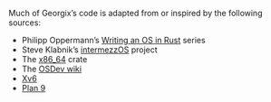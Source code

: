 Much of Georgix’s code is adapted from or inspired by the following sources:

* Philipp Oppermann’s [Writing an OS in Rust](https://os.phil-opp.com) series
* Steve Klabnik’s [intermezzOS](https://intermezzos.github.io) project
* The [x86_64](https://github.com/rust-osdev/x86_64) crate
* The [OSDev wiki](https://wiki.osdev.org/)
* [Xv6](https://pdos.csail.mit.edu/6.828/2020/xv6.html)
* [Plan 9](https://9p.io/plan9/)

